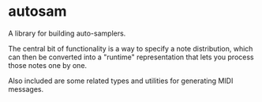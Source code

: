 # autosam

A library for building auto-samplers.

The central bit of functionality is a way to specify a note distribution, which can then be converted into a "runtime"
representation that lets you process those notes one by one.

Also included are some related types and utilities for generating MIDI messages.